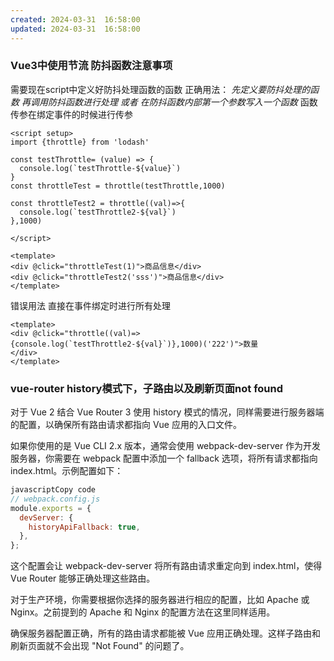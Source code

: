 ```yaml
---
created: 2024-03-31  16:58:00
updated: 2024-03-31  16:58:00
---
```

  
### Vue3中使用节流 防抖函数注意事项
需要现在script中定义好防抖处理函数的函数
正确用法：
*先定义要防抖处理的函数 再调用防抖函数进行处理 或者 在防抖函数内部第一个参数写入一个函数*
函数传参在绑定事件的时候进行传参

```vue
<script setup>
import {throttle} from 'lodash'

const testThrottle= (value) => {  
  console.log(`testThrottle-${value}`)  
}  
const throttleTest = throttle(testThrottle,1000)  
  
const throttleTest2 = throttle((val)=>{  
  console.log(`testThrottle2-${val}`)  
},1000)

</script>

<template>
<div @click="throttleTest(1)">商品信息</div>
<div @click="throttleTest2('sss')">商品信息</div>
</template>
```

错误用法
直接在事件绑定时进行所有处理
```vue
<template>
<div @click="throttle((val)=>{console.log(`testThrottle2-${val}`)},1000)('222')">数量  
</div>
</template>
```


### vue-router history模式下，子路由以及刷新页面not found

对于 Vue 2 结合 Vue Router 3 使用 history 模式的情况，同样需要进行服务器端的配置，以确保所有路由请求都指向 Vue 应用的入口文件。

如果你使用的是 Vue CLI 2.x 版本，通常会使用 webpack-dev-server 作为开发服务器，你需要在 webpack 配置中添加一个 fallback 选项，将所有请求都指向 index.html。示例配置如下：

```JavaScript
javascriptCopy code
// webpack.config.js
module.exports = {
  devServer: {
    historyApiFallback: true,
  },
};

```

这个配置会让 webpack-dev-server 将所有路由请求重定向到 index.html，使得 Vue Router 能够正确处理这些路由。

对于生产环境，你需要根据你选择的服务器进行相应的配置，比如 Apache 或 Nginx。之前提到的 Apache 和 Nginx 的配置方法在这里同样适用。

确保服务器配置正确，所有的路由请求都能被 Vue 应用正确处理。这样子路由和刷新页面就不会出现 "Not Found" 的问题了。
